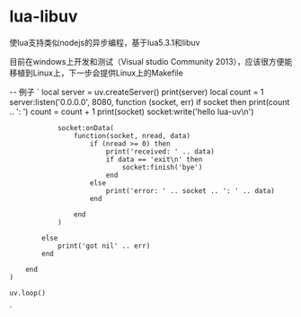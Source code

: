 lua-libuv
=====================

使lua支持类似nodejs的异步编程，基于lua5.3.1和libuv

目前在windows上开发和测试（Visual studio Community 2013），应该很方便能移植到Linux上，下一步会提供Linux上的Makefile

-- 例子
`
	local server = uv.createServer()
	print(server)
	local count = 1
	server:listen('0.0.0.0', 8080, 
		function (socket, err) 
			if socket then
				print(count .. ': ')
				count = count + 1
				print(socket)
				socket:write('hello lua-uv\n')
				
				socket:onData(
					function(socket, nread, data)
						if (nread >= 0) then
							print('received: ' .. data)
							if data == 'exit\n' then
								socket:finish('bye')
							end
						else
							print('error: ' .. socket .. ': ' .. data)
						end
						
					end
				)

			else
				print('got nil' .. err)
			end
			
		end
	)
	
	uv.loop()
`
